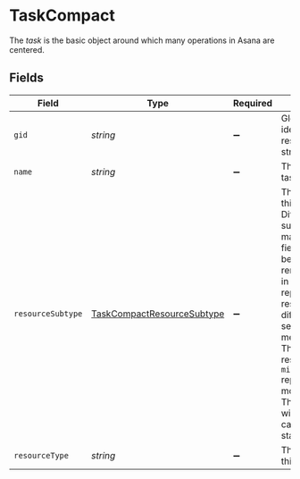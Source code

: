 # TaskCompact

The *task* is the basic object around which many operations in Asana are centered.


## Fields

| Field                                                                                                                                                                                                                                                                                                                      | Type                                                                                                                                                                                                                                                                                                                       | Required                                                                                                                                                                                                                                                                                                                   | Description                                                                                                                                                                                                                                                                                                                | Example                                                                                                                                                                                                                                                                                                                    |
| -------------------------------------------------------------------------------------------------------------------------------------------------------------------------------------------------------------------------------------------------------------------------------------------------------------------------- | -------------------------------------------------------------------------------------------------------------------------------------------------------------------------------------------------------------------------------------------------------------------------------------------------------------------------- | -------------------------------------------------------------------------------------------------------------------------------------------------------------------------------------------------------------------------------------------------------------------------------------------------------------------------- | -------------------------------------------------------------------------------------------------------------------------------------------------------------------------------------------------------------------------------------------------------------------------------------------------------------------------- | -------------------------------------------------------------------------------------------------------------------------------------------------------------------------------------------------------------------------------------------------------------------------------------------------------------------------- |
| `gid`                                                                                                                                                                                                                                                                                                                      | *string*                                                                                                                                                                                                                                                                                                                   | :heavy_minus_sign:                                                                                                                                                                                                                                                                                                         | Globally unique identifier of the resource, as a string.                                                                                                                                                                                                                                                                   | 12345                                                                                                                                                                                                                                                                                                                      |
| `name`                                                                                                                                                                                                                                                                                                                     | *string*                                                                                                                                                                                                                                                                                                                   | :heavy_minus_sign:                                                                                                                                                                                                                                                                                                         | The name of the task.                                                                                                                                                                                                                                                                                                      | Bug Task                                                                                                                                                                                                                                                                                                                   |
| `resourceSubtype`                                                                                                                                                                                                                                                                                                          | [TaskCompactResourceSubtype](../../models/shared/taskcompactresourcesubtype.md)                                                                                                                                                                                                                                            | :heavy_minus_sign:                                                                                                                                                                                                                                                                                                         | The subtype of this resource. Different subtypes retain many of the same fields and behavior, but may render differently in Asana or represent resources with different semantic meaning.<br/>The resource_subtype `milestone` represent a single moment in time. This means tasks with this subtype cannot have a start_date. | default_task                                                                                                                                                                                                                                                                                                               |
| `resourceType`                                                                                                                                                                                                                                                                                                             | *string*                                                                                                                                                                                                                                                                                                                   | :heavy_minus_sign:                                                                                                                                                                                                                                                                                                         | The base type of this resource.                                                                                                                                                                                                                                                                                            | task                                                                                                                                                                                                                                                                                                                       |